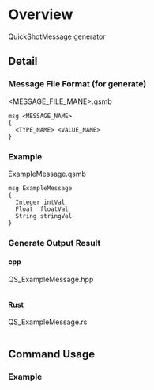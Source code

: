 # Overview

QuickShotMessage generator

## Detail

### Message File Format (for generate)

<MESSAGE_FILE_MANE>.qsmb
```
msg <MESSAGE_NAME>
{
  <TYPE_NAME> <VALUE_NAME>
}

```

### Example

ExampleMessage.qsmb
```
msg ExampleMessage
{
  Integer intVal
  Float  floatVal
  String stringVal
}
```

### Generate Output Result


#### cpp

QS_ExampleMessage.hpp
```
```

#### Rust
QS_ExampleMessage.rs
```
```


## Command Usage


### Example










